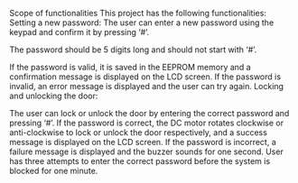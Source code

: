 Scope of functionalities
This project has the following functionalities:
Setting a new password: The user can enter a new password using the keypad and confirm it by pressing ‘#’.

The password should be 5 digits long and should not start with ‘#’.

If the password is valid, it is saved in the EEPROM memory and a confirmation message is displayed on the LCD screen.
If the password is invalid, an error message is displayed and the user can try again.
Locking and unlocking the door:

The user can lock or unlock the door by entering the correct password and pressing ‘#’.
If the password is correct, the DC motor rotates clockwise or anti-clockwise to lock or unlock the door respectively, and a success message is displayed on the LCD screen.
If the password is incorrect, a failure message is displayed and the buzzer sounds for one second.
User has three attempts to enter the correct password before the system is blocked for one minute.
